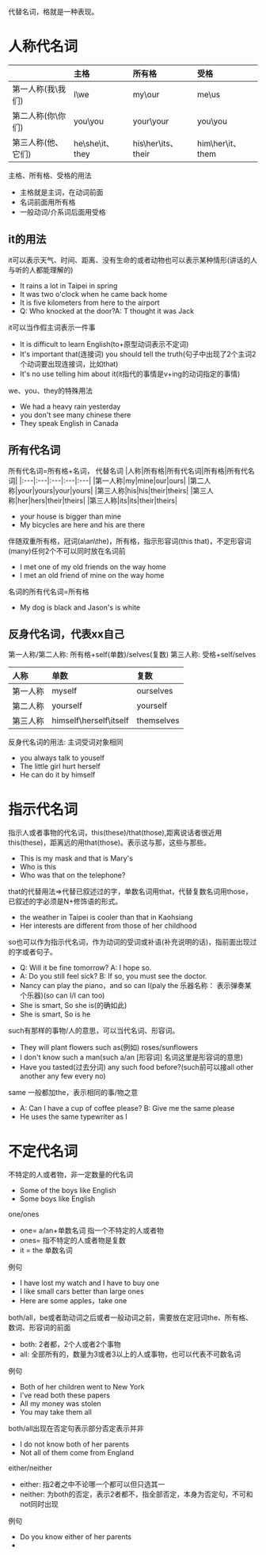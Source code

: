 代替名词，格就是一种表现。
# 人称代名词
||主格|所有格|受格|
|:---|:---|:---|:---|
|第一人称(我\我们)|I\we|my\our|me\us|
|第二人称(你\你们)|you\you|your\your|you\you|
|第三人称(他、它们)|he\she\it、they|his\her\its、their|him\her\it、them|

主格、所有格、受格的用法
- 主格就是主词，在动词前面
- 名词前面用所有格
- 一般动词/介系词后面用受格
## it的用法
it可以表示天气、时间、距离、没有生命的或者动物也可以表示某种情形(讲话的人与听的人都能理解的)
- It rains a lot in Taipei in spring
- It was two o'clock when he came back home
- It is five kilometers from here to the airport
- Q: Who knocked at the door?A: T thought it was Jack

it可以当作假主词表示一件事
- It is difficult to learn English(to+原型动词表示不定词)
- It's important that(连接词) you should tell the truth(句子中出现了2个主词2个动词要出现连接词，比如that)
- It's no use telling him about it(it指代的事情是v+ing的动词指定的事情)

we、you、they的特殊用法
- We had a heavy rain yesterday
- you don't see many chinese there
- They speak English in Canada
## 所有代名词
所有代名词=所有格+名词， 代替名词
|人称|所有格|所有代名词|所有格|所有代名词|
|:---|:---|:---|:---|:---|
|第一人称|my|mine|our|ours|
|第二人称|your|yours|your|yours|
|第三人称|his|his|their|theirs|
|第三人称|her|hers|their|theirs|
|第三人称|its|its|their|theirs|

- your house is bigger than mine
- My bicycles are here and his are there

伴随双重所有格，冠词(a\an\the)，所有格，指示形容词(this that)，不定形容词(many)任何2个不可以同时放在名词前
- I met one of my old friends on the way home
- I met an old friend of mine on the way home

名词的所有代名词=所有格
- My dog is black and Jason's is white
## 反身代名词，代表xx自己
第一人称/第二人称: 所有格+self(单数)/selves(复数)
第三人称: 受格+self/selves

|人称 |单数|复数|
|:---|:---|:---|
|第一人称|myself|ourselves|
|第二人称|yourself|yourself|
|第三人称|himself\herself\itself|themselves|

反身代名词的用法: 主词受词对象相同
- you always talk to youself
- The little girl hurt herself
- He can do it by himself
# 指示代名词
指示人或者事物的代名词，this(these)/that(those),距离说话者很近用this(these)，距离远的用that(those)。表示这与那，这些与那些。
- This is my mask and that is Mary's
- Who is this
- Who was that on the telephone?

that的代替用法=>代替已叙述过的字，单数名词用that，代替复数名词用those，已叙述的字必须是N+修饰语的形式。
- the weather in Taipei is cooler than that in Kaohsiang
- Her interests are different from those of her childhood

so也可以作为指示代名词，作为动词的受词或补语(补充说明的话)，指前面出现过的字或者句子。
- Q: Will it be fine tomorrow? A: I hope so.
- A: Do you still feel sick? B: If so, you must see the doctor.
- Nancy can play the piano，and so can I(paly the 乐器名称： 表示弹奏某个乐器)(so can I/I can too)
- She is smart, So she is(的确如此)
- She is smart, So is he

such有那样的事物/人的意思，可以当代名词、形容词。
- They will plant flowers such as(例如) roses/sunflowers
- I don't know such a man(such a/an [形容词] 名词这里是形容词的意思)
- Have you tasted(过去分词) any such food before?(such前可以接all other another any few every no)

same 一般都加the，表示相同的事/物之意
- A: Can I have a cup of coffee please? B: Give me the same please
- He uses the same typewriter as I 

# 不定代名词
不特定的人或者物，非一定数量的代名词
- Some of the boys like English
- Some boys like English

one/ones
- one= a/an+单数名词 指一个不特定的人或者物
- ones= 指不特定的人或者物是复数
- it = the 单数名词

例句
- I have lost my watch and I have to buy one
- I like small cars better than large ones
- Here are some apples，take one

both/all，be或者助动词之后或者一般动词之前，需要放在定冠词the、所有格、数词、形容词的前面
- both: 2者都，2个人或者2个事物
- all: 全部所有的，数量为3或者3以上的人或事物，也可以代表不可数名词

例句
- Both of her children went to New York
- I've read both these papers
- All my money was stolen
- You may take them all

both/all出现在否定句表示部分否定表示并非
- I do not know both of her parents
- Not all of them come from England

either/neither
- either: 指2者之中不论哪一个都可以但只选其一
- neither: 为both的否定，表示2者都不，指全部否定，本身为否定句，不可和not同时出现

例句
- Do you know either of her parents
- 




